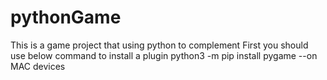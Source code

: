 # pythonGame
This is a game project that using python to complement
First you should use below command to install a plugin
   python3 -m pip install  pygame   --on MAC devices
